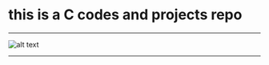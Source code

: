 # this is a C codes and projects repo
***
![alt text](https://techworm.net/programming/wp-content/uploads/2018/09/c-programming-1.png)
***

